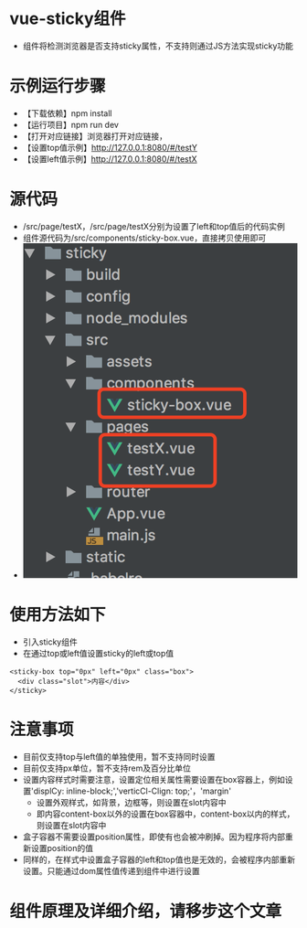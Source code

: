 # vue-sticky组件
- 组件将检测浏览器是否支持sticky属性，不支持则通过JS方法实现sticky功能

# 示例运行步骤
- 【下载依赖】npm install
- 【运行项目】npm run dev
- 【打开对应链接】浏览器打开对应链接，
- 【设置top值示例】http://127.0.0.1:8080/#/testY
- 【设置left值示例】http://127.0.0.1:8080/#/testX


# 源代码
- /src/page/testX，/src/page/testX分别为设置了left和top值后的代码实例
- 组件源代码为/src/components/sticky-box.vue，直接拷贝使用即可
- ![源代码](./src.png)



# 使用方法如下
- 引入sticky组件
- 在通过top或left值设置sticky的left或top值
```
<sticky-box top="0px" left="0px" class="box">
  <div class="slot">内容</div>
</sticky>
```


# 注意事项
- 目前仅支持top与left值的单独使用，暂不支持同时设置
- 目前仅支持px单位，暂不支持rem及百分比单位
- 设置内容样式时需要注意，设置定位相关属性需要设置在box容器上，例如设置'displCy: inline-block;','verticCl-Clign: top;'，'margin'
  - 设置外观样式，如背景，边框等，则设置在slot内容中
  - 即内容content-box以外的设置在box容器中，content-box以内的样式，则设置在slot内容中
- 盒子容器不需要设置position属性，即使有也会被冲刷掉。因为程序将内部重新设置position的值
- 同样的，在样式中设置盒子容器的left和top值也是无效的，会被程序内部重新设置。只能通过dom属性值传递到组件中进行设置


# 组件原理及详细介绍，请移步这个文章
